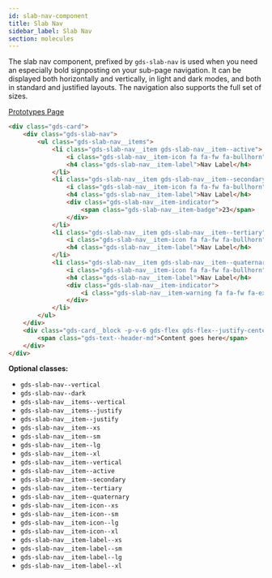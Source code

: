 ```yaml
---
id: slab-nav-component
title: Slab Nav
sidebar_label: Slab Nav
section: molecules
---
```


The slab nav component, prefixed by `gds-slab-nav` is used when you need an especially bold signposting on your sub-page navigation. It can be displayed both horizontally and vertically, in light and dark modes, and both in standard and justified layouts. The navigation also supports the full set of sizes.

<p style="margin-bottom: 0.8em">
    <a href="https://ds.gumgum.com/stable/index.html#gds-slab-nav" target="_blank">Prototypes Page</a>
</p>

```html
<div class="gds-card">
    <div class="gds-slab-nav">
        <ul class="gds-slab-nav__items">
            <li class="gds-slab-nav__item gds-slab-nav__item--active">
                <i class="gds-slab-nav__item-icon fa fa-fw fa-bullhorn" aria-hidden="true"></i>
                <h4 class="gds-slab-nav__item-label">Nav Label</h4>
            </li>
            <li class="gds-slab-nav__item gds-slab-nav__item--secondary">
                <i class="gds-slab-nav__item-icon fa fa-fw fa-bullhorn" aria-hidden="true"></i>
                <h4 class="gds-slab-nav__item-label">Nav Label</h4>
                <div class="gds-slab-nav__item-indicator">
                    <span class="gds-slab-nav__item-badge">23</span>
                </div>
            </li>
            <li class="gds-slab-nav__item gds-slab-nav__item--tertiary">
                <i class="gds-slab-nav__item-icon fa fa-fw fa-bullhorn" aria-hidden="true"></i>
                <h4 class="gds-slab-nav__item-label">Nav Label</h4>
            </li>
            <li class="gds-slab-nav__item gds-slab-nav__item--quaternary">
                <i class="gds-slab-nav__item-icon fa fa-fw fa-bullhorn" aria-hidden="true"></i>
                <h4 class="gds-slab-nav__item-label">Nav Label</h4>
                <div class="gds-slab-nav__item-indicator">
                    <i class="gds-slab-nav__item-warning fa fa-fw fa-exclamation-circle"></i>
                </div>
            </li>
        </ul>
    </div>
    <div class="gds-card__block -p-v-6 gds-flex gds-flex--justify-center gds-flex--align-center">
        <span class="gds-text--header-md">Content goes here</span>
    </div>
</div>
```

__Optional classes:__

- `gds-slab-nav--vertical`
- `gds-slab-nav--dark`
- `gds-slab-nav__items--vertical`
- `gds-slab-nav__items--justify`
- `gds-slab-nav__item--justify`
- `gds-slab-nav__item--xs`
- `gds-slab-nav__item--sm`
- `gds-slab-nav__item--lg`
- `gds-slab-nav__item--xl`
- `gds-slab-nav__item--vertical`
- `gds-slab-nav__item--active`
- `gds-slab-nav__item--secondary`
- `gds-slab-nav__item--tertiary`
- `gds-slab-nav__item--quaternary`
- `gds-slab-nav__item-icon--xs`
- `gds-slab-nav__item-icon--sm`
- `gds-slab-nav__item-icon--lg`
- `gds-slab-nav__item-icon--xl`
- `gds-slab-nav__item-label--xs`
- `gds-slab-nav__item-label--sm`
- `gds-slab-nav__item-label--lg`
- `gds-slab-nav__item-label--xl`

